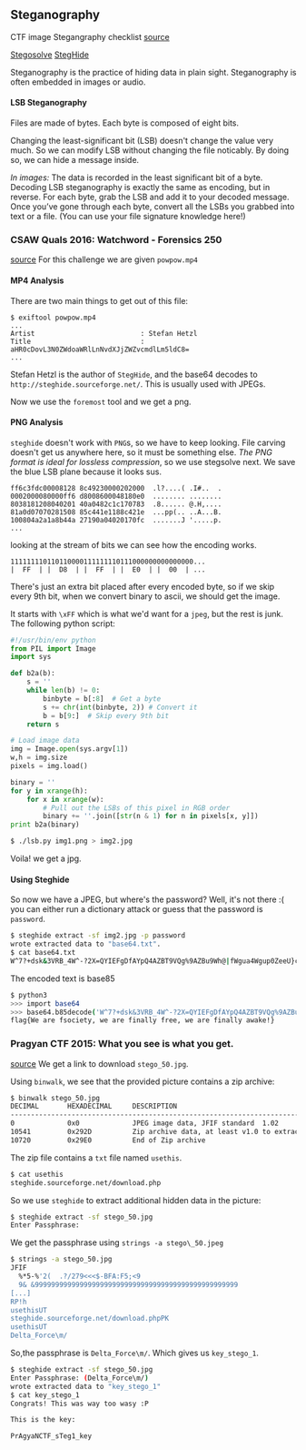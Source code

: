 ## Steganography

CTF image Stegangraphy checklist
[source](https://stegonline.georgeom.net/checklist)

[Stegosolve](https://github.com/eugenekolo/sec-tools/tree/master/stego/stegsolve/stegsolve)
[StegHide](http://steghide.sourceforge.net/)

Steganography is the practice of hiding data in plain sight. Steganography is often embedded in images or audio.

#### LSB Steganography

Files are made of bytes. Each byte is composed of eight bits.

Changing the least-significant bit (LSB) doesn't change the value very much.
So we can modify LSB without changing the file noticably. By doing so, we can hide a message inside.

*In images:*
The data is recorded in the least significant bit of a byte.
Decoding LSB steganography is exactly the same as encoding, but in reverse. For each byte, grab the LSB and add it to your decoded message. Once you’ve gone through each byte, convert all the LSBs you grabbed into text or a file. (You can use your file signature knowledge here!)


### CSAW Quals 2016: Watchword - Forensics 250
[source](https://github.com/krx/CTF-Writeups/blob/master/CSAW%2016%20Quals/for250%20-%20Watchword/jk_actual_writeup.md)
For this challenge we are given `powpow.mp4`

#### MP4 Analysis
There are two main things to get out of this file:

```
$ exiftool powpow.mp4
...
Artist                          : Stefan Hetzl
Title                           : aHR0cDovL3N0ZWdoaWRlLnNvdXJjZWZvcmdlLm5ldC8=
...
```

Stefan Hetzl is the author of `StegHide`, and the base64 decodes to `http://steghide.sourceforge.net/`. This is usually used with JPEGs.

Now we use the `foremost` tool and we get a png.

#### PNG Analysis
`steghide` doesn't work with `PNG`s, so we have to keep looking. File carving doesn't get us anywhere here, so it must be something else. *The PNG format is ideal for lossless compression*, so we use stegsolve next.
We save the blue LSB plane because it looks sus.

```
ff6c3fdc00008128 8c49230000202000  .l?....( .I#..  .
0002000080000ff6 d8008600048180e0  ........ ........
8038181208040201 40a0482c1c170783  .8...... @.H,....
81a0d07070281508 85c441e1188c421e  ...pp(.. ..A...B.
100804a2a1a8b44a 27190a04020170fc  .......J '.....p.
...
```

looking at the stream of bits we can see how the encoding works.

```
111111110110110000111111110111000000000000000...
|  FF  | |  D8  | |  FF  | |  E0  | |  00  | ...
```

There's just an extra bit placed after every encoded byte, so if we skip every 9th bit, when we convert binary to ascii, we should get the image.

It starts with `\xFF` which is what we'd want for a `jpeg`, but the rest is junk. The following python script:

```python
#!/usr/bin/env python
from PIL import Image
import sys

def b2a(b):
    s = ''
    while len(b) != 0:
        binbyte = b[:8]  # Get a byte
        s += chr(int(binbyte, 2)) # Convert it
        b = b[9:]  # Skip every 9th bit
    return s

# Load image data
img = Image.open(sys.argv[1])
w,h = img.size
pixels = img.load()

binary = ''
for y in xrange(h):
    for x in xrange(w):
        # Pull out the LSBs of this pixel in RGB order
        binary += ''.join([str(n & 1) for n in pixels[x, y]])
print b2a(binary)
```

```bash
$ ./lsb.py img1.png > img2.jpg
```

Voila! we get a jpg.

#### Using Steghide

So now we have a JPEG, but where's the password? Well, it's not there :( you can either run a dictionary attack or guess that the password is `password`.

```bash
$ steghide extract -sf img2.jpg -p password
wrote extracted data to "base64.txt".
$ cat base64.txt
W^7?+dsk&3VRB_4W^-?2X=QYIEFgDfAYpQ4AZBT9VQg%9AZBu9Wh@|fWgua4Wgup0ZeeU}c_3kTVQXa}eE
```

The encoded text is base85

```bash
$ python3
>>> import base64
>>> base64.b85decode('W^7?+dsk&3VRB_4W^-?2X=QYIEFgDfAYpQ4AZBT9VQg%9AZBu9Wh@|fWgua4Wgup0ZeeU}c_3kTVQXa}eE')
flag{We are fsociety, we are finally free, we are finally awake!}
```

### Pragyan CTF 2015: What you see is what you get.
[source](https://github.com/ctfs/write-ups-2015/tree/master/pragyan-ctf-2015/stegano/what_you_see_is_what_you_get)
We get a link to download `stego_50.jpg`.

Using `binwalk`, we see that the provided picture contains a zip archive:

```bash
$ binwalk stego_50.jpg
DECIMAL       HEXADECIMAL     DESCRIPTION
------------------------------------------------------------------------
0             0x0             JPEG image data, JFIF standard  1.02
10541         0x292D          Zip archive data, at least v1.0 to extract, compressed size: 37,  uncompressed size: 37, name: "usethis"
10720         0x29E0          End of Zip archive
```

The zip file contains a `txt` file named `usethis`.
```bash
$ cat usethis
steghide.sourceforge.net/download.php
```
So we use `steghide` to extract additional hidden data in the picture:

```bash
$ steghide extract -sf stego_50.jpg
Enter Passphrase: 
```

We get the passphrase using `strings -a stego\_50.jpeg`
```bash
$ strings -a stego_50.jpg
JFIF
  %*5-%'2(  .?/279<<<$-BFA:F5;<9
  9& &99999999999999999999999999999999999999999999999999
[...]
RP!h
usethisUT
steghide.sourceforge.net/download.phpPK
usethisUT
Delta_Force\m/
```

So,the passphrase is `Delta_Force\m/`.
Which gives us `key_stego_1`.

```bash
$ steghide extract -sf stego_50.jpg
Enter Passphrase: (Delta_Force\m/)
wrote extracted data to "key_stego_1"
$ cat key_stego_1
Congrats! This was way too wasy :P

This is the key:

PrAgyaNCTF_sTeg1_key
```